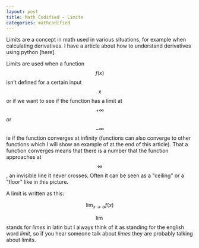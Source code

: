 ```yaml
---
layout: post
title: Math Codified - Limits
categories: mathcodified
---
```


Limits are a concept in math used in various situations, for example when calculating derivatives. I have a article about how to understand derivatives using python [here].

Limits are used when a function $$f(x)$$ isn't defined for a certain input $$x$$ or if we want to see if the function has a limit at $$+\infty$$ or $$-\infty$$ ie if the function converges at infinity (functions can also converge to other functions which I will show an example of at the end of this article). That a function converges means that there is a number that the function approaches at $$\infty$$, an invisible line it never crosses. Often it can be seen as a "ceiling" or a "floor" like in this picture.

A limit is written as this: 

$$\lim_{x \to a} f(x)$$

$$\lim$$ stands for *limes* in latin but I always think of it as standing for the english word *limit*, so if you hear someone talk about *limes* they are probably talking about limits. 
